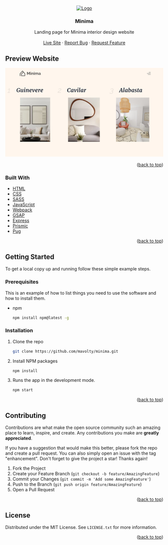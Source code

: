 <div id="top"></div>

<!-- PROJECT LOGO -->
<br />
<div align="center">
  <a href="https://github.com/mavolty/minima">
    <img src="https://images.prismic.io/minima-interior/bd31c79f-b086-4754-aaf4-c1ec3156a8aa_logo.png?auto=compress,formatg" alt="Logo">
  </a>

<h3 align="center">Minima</h3>

  <p align="center">
    Landing page for Minima interior design website
    <br />
    <br />
    <a href="https://minima-interior.herokuapp.com/">Live Site</a>
    ·
    <a href="https://github.com/mavolty/minima/issues">Report Bug</a>
    ·
    <a href="https://github.com/mavolty/minima/issues">Request Feature</a>
  </p>
</div>

<!-- Preview Website -->
## Preview Website

[![Product Name Screen Shot][product-screenshot]](https://minima-interior.herokuapp.com/)

<p align="right">(<a href="#top">back to top</a>)</p>

### Built With

* [HTML](https://html.spec.whatwg.org/multipage/xhtml.html)
* [CSS](https://developer.mozilla.org/en-US/docs/Web/CSS)
* [SASS](https://sass-lang.com/)
* [JavaScript](https://javascript.info/)
* [Webpack](https://webpack.js.org/)
* [GSAP](https://greensock.com/gsap/)
* [Express](https://expressjs.com/)
* [Prismic](https://prismic.io/)
* [Pug](https://pugjs.org/)

<p align="right">(<a href="#top">back to top</a>)</p>

<!-- GETTING STARTED -->
## Getting Started

To get a local copy up and running follow these simple example steps.

### Prerequisites

This is an example of how to list things you need to use the software and how to install them.
* npm

  ```sh
  npm install npm@latest -g
  ```

### Installation

1. Clone the repo

   ```sh
   git clone https://github.com/mavolty/minima.git
   ```
   
2. Install NPM packages

   ```sh
   npm install
   ```
   
3. Runs the app in the development mode.

   ```js
   npm start
   ```

<p align="right">(<a href="#top">back to top</a>)</p>

<!-- CONTRIBUTING -->
## Contributing

Contributions are what make the open source community such an amazing place to learn, inspire, and create. Any contributions you make are **greatly appreciated**.

If you have a suggestion that would make this better, please fork the repo and create a pull request. You can also simply open an issue with the tag "enhancement".
Don't forget to give the project a star! Thanks again!

1. Fork the Project
2. Create your Feature Branch (`git checkout -b feature/AmazingFeature`)
3. Commit your Changes (`git commit -m 'Add some AmazingFeature'`)
4. Push to the Branch (`git push origin feature/AmazingFeature`)
5. Open a Pull Request

<p align="right">(<a href="#top">back to top</a>)</p>

<!-- LICENSE -->
## License

Distributed under the MIT License. See `LICENSE.txt` for more information.

<p align="right">(<a href="#top">back to top</a>)</p>

<!-- MARKDOWN LINKS & IMAGES -->
<!-- https://www.markdownguide.org/basic-syntax/#reference-style-links -->
[product-screenshot]: docs/demo-website.png
